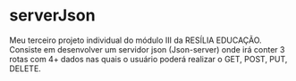 # serverJson

Meu terceiro projeto individual do módulo III da RESÍLIA EDUCAÇÃO. Consiste em desenvolver um servidor json (Json-server) onde irá conter 3 rotas com 4+ dados nas quais o usuário poderá realizar o GET, POST, PUT, DELETE.
